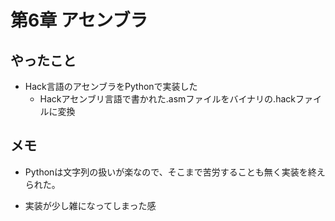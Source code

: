 
# 第6章 アセンブラ

## やったこと

* Hack言語のアセンブラをPythonで実装した
    * Hackアセンブリ言語で書かれた.asmファイルをバイナリの.hackファイルに変換

## メモ

* Pythonは文字列の扱いが楽なので、そこまで苦労することも無く実装を終えられた。

* 実装が少し雑になってしまった感
